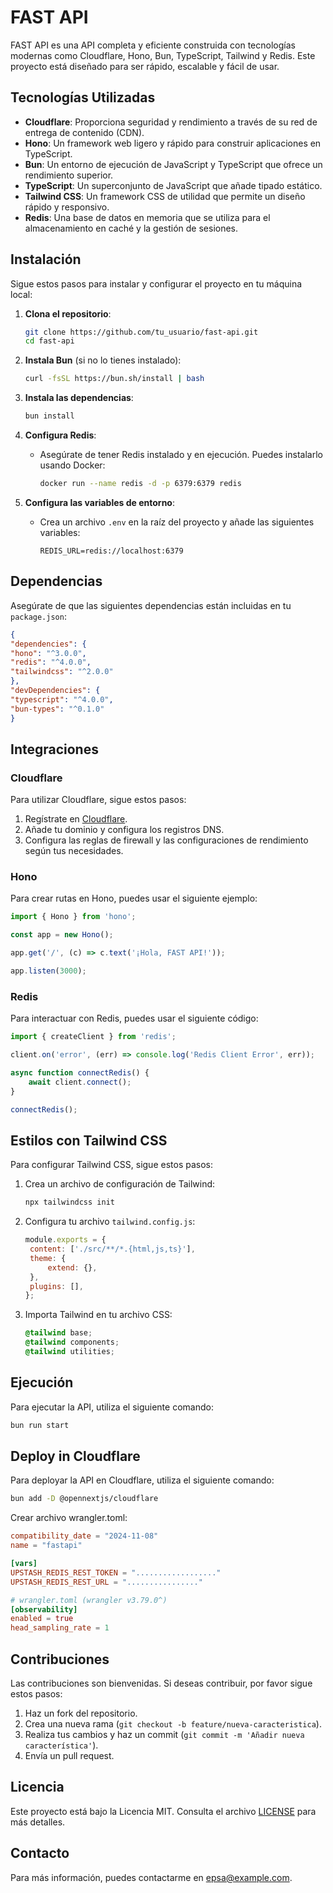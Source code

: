 # FAST API

FAST API es una API completa y eficiente construida con tecnologías modernas como Cloudflare, Hono, Bun, TypeScript,
Tailwind y Redis. Este proyecto está diseñado para ser rápido, escalable y fácil de usar.

## Tecnologías Utilizadas

- **Cloudflare**: Proporciona seguridad y rendimiento a través de su red de entrega de contenido (CDN).
- **Hono**: Un framework web ligero y rápido para construir aplicaciones en TypeScript.
- **Bun**: Un entorno de ejecución de JavaScript y TypeScript que ofrece un rendimiento superior.
- **TypeScript**: Un superconjunto de JavaScript que añade tipado estático.
- **Tailwind CSS**: Un framework CSS de utilidad que permite un diseño rápido y responsivo.
- **Redis**: Una base de datos en memoria que se utiliza para el almacenamiento en caché y la gestión de sesiones.

## Instalación

Sigue estos pasos para instalar y configurar el proyecto en tu máquina local:

1. **Clona el repositorio**:

   ```bash
   git clone https://github.com/tu_usuario/fast-api.git
   cd fast-api
   ```

2. **Instala Bun** (si no lo tienes instalado):

   ```bash
   curl -fsSL https://bun.sh/install | bash
   ```

3. **Instala las dependencias**:

   ```bash
   bun install
   ```

4. **Configura Redis**:

   - Asegúrate de tener Redis instalado y en ejecución. Puedes instalarlo usando Docker:
     ```bash
     docker run --name redis -d -p 6379:6379 redis
     ```

5. **Configura las variables de entorno**:
   - Crea un archivo `.env` en la raíz del proyecto y añade las siguientes variables:
     ```env
     REDIS_URL=redis://localhost:6379
     ```

## Dependencias

Asegúrate de que las siguientes dependencias están incluidas en tu `package.json`:

```json
{
"dependencies": {
"hono": "^3.0.0",
"redis": "^4.0.0",
"tailwindcss": "^2.0.0"
},
"devDependencies": {
"typescript": "^4.0.0",
"bun-types": "^0.1.0"
}
```

## Integraciones

### Cloudflare

Para utilizar Cloudflare, sigue estos pasos:

1. Regístrate en [Cloudflare](https://www.cloudflare.com/).
2. Añade tu dominio y configura los registros DNS.
3. Configura las reglas de firewall y las configuraciones de rendimiento según tus necesidades.

### Hono

Para crear rutas en Hono, puedes usar el siguiente ejemplo:

```typescript
import { Hono } from 'hono';

const app = new Hono();

app.get('/', (c) => c.text('¡Hola, FAST API!'));

app.listen(3000);
```

### Redis

Para interactuar con Redis, puedes usar el siguiente código:

```typescript
import { createClient } from 'redis';

client.on('error', (err) => console.log('Redis Client Error', err));

async function connectRedis() {
	await client.connect();
}

connectRedis();
```

## Estilos con Tailwind CSS

Para configurar Tailwind CSS, sigue estos pasos:

1. Crea un archivo de configuración de Tailwind:

   ```bash
   npx tailwindcss init
   ```

2. Configura tu archivo `tailwind.config.js`:

   ```javascript
   module.exports = {
   	content: ['./src/**/*.{html,js,ts}'],
   	theme: {
   		extend: {},
   	},
   	plugins: [],
   };
   ```

3. Importa Tailwind en tu archivo CSS:
   ```css
   @tailwind base;
   @tailwind components;
   @tailwind utilities;
   ```

## Ejecución

Para ejecutar la API, utiliza el siguiente comando:

```bash
bun run start
```

## Deploy in Cloudflare

Para deployar la API en Cloudflare, utiliza el siguiente comando:

```bash
bun add -D @opennextjs/cloudflare
```

Crear archivo wrangler.toml:

```toml
compatibility_date = "2024-11-08"
name = "fastapi"

[vars]
UPSTASH_REDIS_REST_TOKEN = ".................."
UPSTASH_REDIS_REST_URL = "................"

# wrangler.toml (wrangler v3.79.0^)
[observability]
enabled = true
head_sampling_rate = 1

```

## Contribuciones

Las contribuciones son bienvenidas. Si deseas contribuir, por favor sigue estos pasos:

1. Haz un fork del repositorio.
2. Crea una nueva rama (`git checkout -b feature/nueva-caracteristica`).
3. Realiza tus cambios y haz un commit (`git commit -m 'Añadir nueva característica'`).
4. Envía un pull request.

## Licencia

Este proyecto está bajo la Licencia MIT. Consulta el archivo [LICENSE](LICENSE) para más detalles.

## Contacto

Para más información, puedes contactarme en [epsa@example.com](mailto:tu_email@example.com).
